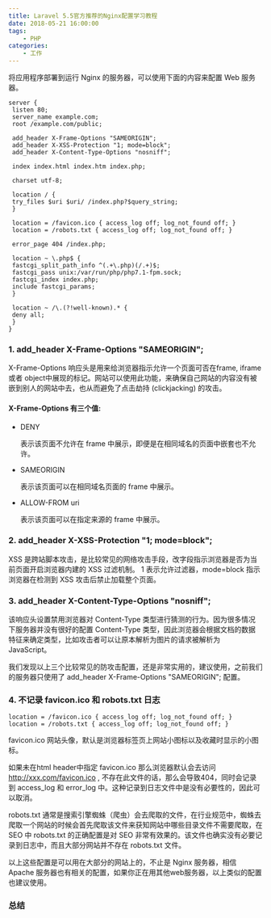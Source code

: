 ```yaml
---
title: Laravel 5.5官方推荐的Nginx配置学习教程
date: 2018-05-21 16:00:00
tags: 
    - PHP
categories:
    - 工作
---
```


将应用程序部署到运行 Nginx 的服务器，可以使用下面的内容来配置 Web 服务器。

<!--more-->

```
server {
 listen 80;
 server_name example.com;
 root /example.com/public;
 
 add_header X-Frame-Options "SAMEORIGIN"; 
 add_header X-XSS-Protection "1; mode=block"; 
 add_header X-Content-Type-Options "nosniff"; 
 
 index index.html index.htm index.php;
 
 charset utf-8;
 
 location / {
 try_files $uri $uri/ /index.php?$query_string;
 }
 
 location = /favicon.ico { access_log off; log_not_found off; } 
 location = /robots.txt { access_log off; log_not_found off; } 
 
 error_page 404 /index.php;
 
 location ~ \.php$ {
 fastcgi_split_path_info ^(.+\.php)(/.+)$;
 fastcgi_pass unix:/var/run/php/php7.1-fpm.sock;
 fastcgi_index index.php;
 include fastcgi_params;
 }
 
 location ~ /\.(?!well-known).* {
 deny all;
 }
}
```

### 1. add_header X-Frame-Options "SAMEORIGIN";
X-Frame-Options 响应头是用来给浏览器指示允许一个页面可否在frame, iframe 或者 object中展现的标记。网站可以使用此功能，来确保自己网站的内容没有被嵌到别人的网站中去，也从而避免了点击劫持 (clickjacking) 的攻击。

#### X-Frame-Options 有三个值:

- DENY

    表示该页面不允许在 frame 中展示，即便是在相同域名的页面中嵌套也不允许。

- SAMEORIGIN

    表示该页面可以在相同域名页面的 frame 中展示。

- ALLOW-FROM uri

    表示该页面可以在指定来源的 frame 中展示。

### 2. add_header X-XSS-Protection "1; mode=block";
XSS 是跨站脚本攻击，是比较常见的网络攻击手段，改字段指示浏览器是否为当前页面开启浏览器内建的 XSS 过滤机制。 1 表示允许过滤器，mode=block 指示浏览器在检测到 XSS 攻击后禁止加载整个页面。

### 3. add_header X-Content-Type-Options "nosniff";
该响应头设置禁用浏览器对 Content-Type 类型进行猜测的行为。因为很多情况下服务器并没有很好的配置 Content-Type 类型，因此浏览器会根据文档的数据特征来确定类型，比如攻击者可以让原本解析为图片的请求被解析为 JavaScript。

我们发现以上三个比较常见的防攻击配置，还是非常实用的，建议使用，之前我们的服务器只使用了 add_header X-Frame-Options "SAMEORIGIN"; 配置。

### 4. 不记录 favicon.ico 和 robots.txt 日志
```
location = /favicon.ico { access_log off; log_not_found off; }
location = /robots.txt { access_log off; log_not_found off; }
```
favicon.ico 网站头像，默认是浏览器标签页上网站小图标以及收藏时显示的小图标。

如果未在html header中指定 favicon.ico 那么浏览器默认会去访问 http://xxx.com/favicon.ico , 不存在此文件的话，那么会导致404，同时会记录到 access_log 和 error_log 中。这种记录到日志文件中是没有必要性的，因此可以取消。

robots.txt 通常是搜索引擎蜘蛛（爬虫）会去爬取的文件，在行业规范中，蜘蛛去爬取一个网站的时候会首先爬取该文件来获知网站中哪些目录文件不需要爬取，在 SEO 中 robots.txt 的正确配置是对 SEO 非常有效果的。该文件也确实没有必要记录到日志中，而且大部分网站并不存在 robots.txt 文件。

以上这些配置是可以用在大部分的网站上的，不止是 Nginx 服务器，相信 Apache 服务器也有相关的配置，如果你正在用其他web服务器，以上类似的配置也建议使用。

### 总结

